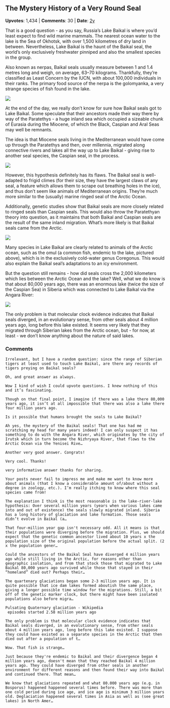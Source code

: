 ## The Mystery History of a Very Round Seal
    
**Upvotes**: 1,434 | **Comments**: 30 | **Date**: [2y](https://www.quora.com/How-did-a-population-of-landlocked-seals-manage-to-establish-itself-in-Lake-Baikal-of-all-places-at-an-altitude-of-450-m-and-several-hundred-kilometers-from-the-Nearest-coastline/answer/Gary-Meaney)

That is a good question - as you say, Russia’s Lake Baikal is where you’d least expect to find wild marine mammals. The nearest ocean water to the lake is the Sea of Okhotsk, with over 1,500 kilometres of dry land in between. Nevertheless, Lake Baikal is the haunt of the Baikal seal, the world’s only exclusively freshwater pinniped and also the smallest species in the group.

Also known as nerpas, Baikal seals usually measure between 1 and 1.4 metres long and weigh, on average, 63–70 kilograms. Thankfully, they’re classified as Least Concern by the IUCN, with about 100,000 individuals in their ranks. The primary food source of the nerpa is the golomyanka, a very strange species of fish found in the lake.

![](https://qph.fs.quoracdn.net/main-qimg-beb6842ddfcd5be3e77dd77d268019d7-lq)

At the end of the day, we really don’t know for sure how Baikal seals got to Lake Baikal. Some speculate that their ancestors made their way there by way of the Paratethys - a huge inland sea which occupied a sizeable chunk of Eurasia during the Miocene, of which the Black, Caspian and Aral Seas may well be remnants.

The idea is that Miocene seals living in the Mediterranean would have come up through the Paratethys and then, over millennia, migrated along connective rivers and lakes all the way up to Lake Baikal - giving rise to another seal species, the Caspian seal, in the process.

![](https://qph.fs.quoracdn.net/main-qimg-f5c2aa62c47724cd029082611d07eb4b)

However, this hypothesis definitely has its flaws. The Baikal seal is well-adapted to frigid climes (for their size, they have the largest claws of any seal, a feature which allows them to scrape out breathing holes in the ice), and thus don’t seem like animals of Mediterranean origins. They’re much more similar to the (usually) marine ringed seal of the Arctic Ocean.

Additionally, genetic studies show that Baikal seals are more closely related to ringed seals than Caspian seals. This would also throw the Paratethyan theory into question, as it maintains that both Baikal and Caspian seals are the result of the same inland migration. What’s more likely is that Baikal seals came from the Arctic.

![](https://qph.fs.quoracdn.net/main-qimg-e76c4594059705c946cd21e5c41e07d8-lq)

Many species in Lake Baikal are clearly related to animals of the Arctic ocean, such as the omul (a common fish, endemic to the lake, pictured above), which is in the exclusively cold-water genus Coregonus. This would also explain the Baikal seal’s adaptations to an icy environment.

But the question still remains - how did seals cross the 2,000 kilometers which lies between the Arctic Ocean and the lake? Well, what we do know is that about 80,000 years ago, there was an enormous lake (twice the size of the Caspian Sea) in Siberia which was connected to Lake Baikal via the Angara River:

![](https://qph.fs.quoracdn.net/main-qimg-7676faf903853ebfe4ee465a2ce550f5-pjlq)

The only problem is that molecular clock evidence indicates that Baikal seals diverged, in an evolutionary sense, from other seals about 4 million years ago, long before this lake existed. It seems very likely that they migrated through Siberian lakes from the Arctic ocean, but - for now, at least - we don’t know anything about the nature of said lakes.

### Comments

```
Irrelevant, but I have a random question: since the range of Siberian tigers at least used to touch Lake Baikal, are there any records of tigers preying on Baikal seals?

Oh, and great answer as always.
```

```
Wow I kind of wish I could upvote questions. I knew nothing of this and it’s fascinating.

Though on that final point, I imagine if there was a lake there 80,000 years ago, it isn’t at all impossible that there was also a lake there four million years ago.
```

```
Is it possible that humans brought the seals to Lake Baikal?
```

```
Ah yes, the mystery of the Baikal seals! That one has had me scratching my head for many years indeed! I can only suspect it has something to do with the Angara River, which originates by the city of Irutsk which in turn become the Nizhryaya River, that flows to the Arctic Ocean via the Yenisei Rive…
```

```
Another very good answer. Congrats!
```

```
Very cool. Thanks!
```

```
very informative answer thanks for sharing.
```

```
Your posts never fail to impress me and make me want to know more about animals (that I know a considerable amount of/about without a degree in zoology, etc.). I’m really itching to know where this seal species came from!
```

```
The explanation I think is the most reasonable is the lake-river-lake hypothesis: Over several million years (years when various lakes came into and out of existence) the seals slowly migrated inland. Siberia has a long history of glaciation and lake formation. Those seals didn’t evolve in Baikal (a…
```

```
That four-million year gap isn't necessary odd. All it means is that their populations were diverging before the migration. Plus, we should expect that the genetic common ancestor lived about 10 years x the population size of the original population before the actual split. (2 x the population gener…
```

```
Could the ancestors of the Baikal Seal have diverged 4 million years ago while still living in the Arctic, for reasons other than geographic isolation, and from that stock those that migrated to Lake Baikal 80,000 years ago survived while those that stayed in their “homeland” died out? Perhaps their…
```

```
The quartenary glaciations began some 2-3 million years ago. It is quite possible that ice dam lakes formed aboutish the same place, giving a longer possible time window for the migrations. Still, a bit off of the genetic marker clock, but there might have been isolated populations also before migra…
```

```
Pulsating Quaternary glaciation - Wikipedia
 episodes started 2.58 million years ago
```

```
The only problem is that molecular clock evidence indicates that Baikal seals diverged, in an evolutionary sense, from other seals about 4 million years ago, long before this lake existed. I suppose they could have existed as a separate species in the Arctic that then died out after a population of t…
```

```
Wow. That fish is strange…
```

```
Just because they're endemic to Baikal and their divergence began 4 million years ago, doesn't mean that they reached Baikal 4 million years ago. They could have diverged from other seals in another environment for different reasons and then found their way into Baikal and continued there. That mean…
```

```
We know that glaciations repeated and what 80.000 years ago (e.g. in Bosporus) happened happened several times before. There was more than one cold period during ice age, and ice age is minimum 3 million years old. Deglaciation happened several times in Asia as well as (see great lakes) in North Amer…
```
